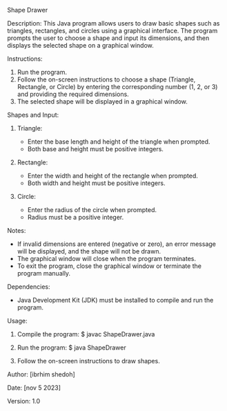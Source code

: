 Shape Drawer

Description:
This Java program allows users to draw basic shapes such as triangles, rectangles, and circles using a graphical interface. The program prompts the user to choose a shape and input its dimensions, and then displays the selected shape on a graphical window.

Instructions:
1. Run the program.
2. Follow the on-screen instructions to choose a shape (Triangle, Rectangle, or Circle) by entering the corresponding number (1, 2, or 3) and providing the required dimensions.
3. The selected shape will be displayed in a graphical window.

Shapes and Input:
1. Triangle:
   - Enter the base length and height of the triangle when prompted.
   - Both base and height must be positive integers.

2. Rectangle:
   - Enter the width and height of the rectangle when prompted.
   - Both width and height must be positive integers.

3. Circle:
   - Enter the radius of the circle when prompted.
   - Radius must be a positive integer.

Notes:
- If invalid dimensions are entered (negative or zero), an error message will be displayed, and the shape will not be drawn.
- The graphical window will close when the program terminates.
- To exit the program, close the graphical window or terminate the program manually.

Dependencies:
- Java Development Kit (JDK) must be installed to compile and run the program.

Usage:
1. Compile the program:
   $ javac ShapeDrawer.java

2. Run the program:
   $ java ShapeDrawer

3. Follow the on-screen instructions to draw shapes.

Author:
[ibrhim shedoh]

Date:
[nov 5 2023]

Version:
1.0

